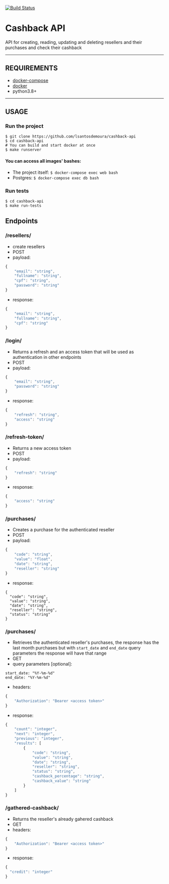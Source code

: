 [![Build Status](https://travis-ci.org/lsantosdemoura/cashback-api.svg?branch=master)](https://travis-ci.org/lsantosdemoura/cashback-api)
# Cashback API
API for creating, reading, updating and deleting resellers and their purchases and check their cashback

---
## REQUIREMENTS
- [docker-compose](https://docs.docker.com/compose/install/)
- [docker](https://docs.docker.com/engine/install/)
- python3.8+
---

## USAGE
### Run the project
```
$ git clone https://github.com/lsantosdemoura/cashback-api
$ cd cashback-api
# You can build and start docker at once
$ make runserver
```
#### You can access all images' bashes:
- The project itself: ``` $ docker-compose exec web bash ```
- Postgres:  ``` $ docker-compose exec db bash ```

### Run tests
```
$ cd cashback-api
$ make run-tests
```

## Endpoints


### /resellers/
  - create resellers
  - POST
  - payload:
  ```javascript
  {
      "email": "string",
      "fullname": "string",
      "cpf": "string",
      "password": "string"
  }
  ```
  - response:
  ```javascript
  {
      "email": "string",
      "fullname": "string",
      "cpf": "string"
  }
  ```

### /login/
  - Returns a refresh and an access token that will be used as authentication in other endpoints
  - POST
  - payload:
  ```javascript
  {
      "email": "string",
      "password": "string"
  }
  ```
  - response:
  ```javascript
  {
      "refresh": "string",
      "access": "string"
  }
  ```

### /refresh-token/
  - Returns a new access token
  - POST
  - payload:
  ```javascript
  {
      "refresh": "string"
  }
  ```
  - response:
  ```javascript
  {
      "access": "string"
  }
  ```

### /purchases/
  - Creates a purchase for the authenticated reseller
  - POST
  - payload:
  ```javascript
  {
      "code": "string",
      "value": "float",
      "date": "string",
      "reseller": "string"
  }
  ```
  - response:
  ```javacript
  {
    "code": "string",
    "value": "string",
    "date": "string",
    "reseller": "string",
    "status": "string"
  }
  ```
### /purchases/
  - Retrieves the authenticated reseller's purchases, the response has the last month purchases but with `start_date` and `end_date` query parameters the response will have that range
  - GET
  - query parameters [optional]:
  ```
  start_date: "%Y-%m-%d"
  end_date: "%Y-%m-%d"
  ```
  - headers:
  ```javascript
  {
      "Authorization": "Bearer <access token>"
  }
  ```
  - response:
  ```javascript
  {
      "count": "integer",
      "next": "integer",
      "previous": "integer",
      "results": [
          {
              "code": "string",
              "value": "string",
              "date": "string",
              "reseller": "string",
              "status": "string",
              "cashback_percentage": "string",
              "cashback_value": "string"
          }
      ]
 }
  ```

### /gathered-cashback/
  - Returns the reseller's already gahered cashback
  - GET
  - headers:
  ```javascript
  {
      "Authorization": "Bearer <access token>"
  }
  ```
  - response:
  ```javascript
  {
    "credit": "integer"
  }
  ```
